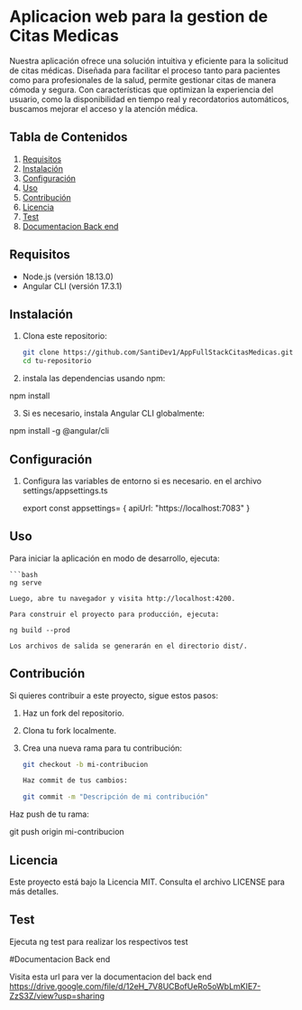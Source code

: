 # Aplicacion web para la gestion de Citas Medicas

Nuestra aplicación ofrece una solución intuitiva y eficiente para la solicitud de citas médicas. Diseñada para facilitar el proceso tanto para pacientes como para profesionales de la salud, permite gestionar citas de manera cómoda y segura. Con características que optimizan la experiencia del usuario, como la disponibilidad en tiempo real y recordatorios automáticos, buscamos mejorar el acceso y la atención médica.

## Tabla de Contenidos

1. [Requisitos](#requisitos)
2. [Instalación](#instalación)
3. [Configuración](#configuración)
4. [Uso](#uso)
5. [Contribución](#contribución)
6. [Licencia](#licencia)
7. [Test](#test)
8. [Documentacion Back end](#DocumentacionBackend)

## Requisitos

- Node.js (versión 18.13.0)
- Angular CLI (versión  17.3.1)

## Instalación

1. Clona este repositorio:

   ```bash
   git clone https://github.com/SantiDev1/AppFullStackCitasMedicas.git
   cd tu-repositorio

2. instala las dependencias usando npm:
   
npm install

3. Si es necesario, instala Angular CLI globalmente:

npm install -g @angular/cli

## Configuración

1. Configura las variables de entorno si es necesario. en el archivo  settings/appsettings.ts

   export const appsettings= {
    apiUrl: "https://localhost:7083"
}

## Uso

Para iniciar la aplicación en modo de desarrollo, ejecuta:

    ```bash
    ng serve

    Luego, abre tu navegador y visita http://localhost:4200.

    Para construir el proyecto para producción, ejecuta:

    ng build --prod

    Los archivos de salida se generarán en el directorio dist/.

## Contribución

Si quieres contribuir a este proyecto, sigue estos pasos:

1. Haz un fork del repositorio.
2. Clona tu fork localmente.
3. Crea una nueva rama para tu contribución:

   ```bash
   git checkout -b mi-contribucion

   Haz commit de tus cambios:

   git commit -m "Descripción de mi contribución"
Haz push de tu rama:

git push origin mi-contribucion

## Licencia

Este proyecto está bajo la Licencia MIT. Consulta el archivo LICENSE para más detalles.

## Test

Ejecuta ng test para realizar los respectivos test

#Documentacion Back end

Visita esta url para ver la documentacion del back end https://drive.google.com/file/d/12eH_7V8UCBofUeRo5oWbLmKIE7-ZzS3Z/view?usp=sharing
